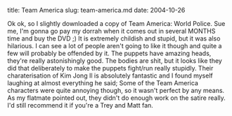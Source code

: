 title: Team America
slug: team-america.md
date: 2004-10-26


Ok ok, so I slightly downloaded a copy of Team America: World Police. Sue me, I'm gonna go pay my dorrah when it comes out in several MONTHS time and buy the DVD ;)
It is extremely childish and stupid, but it was also hilarious. I can see a lot of people aren't going to like it though and quite a few will probably be offended by it.
The puppets have amazing heads, they're really astonishingly good. The bodies are shit, but it looks like they did that deliberately to make the puppets fight/run really stupidly.
Their charaterisation of Kim Jong Il is absolutely fantastic and I found myself laughing at almost everything he said; Some of the Team America characters were quite annoying though, so it wasn't perfect by any means.
As my flatmate pointed out, they didn't do enough work on the satire really. I'd still recommend it if you're a Trey and Matt fan.